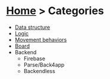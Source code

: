 # [Home](index.html) > Categories

- [Data structure](datastructure.index.html)
- [Logic](logic.index.html)
- [Movement behaviors](movement.index.html)
- [Board](board.index.html)
- Backend
  - Firebase
  - Parse/Back4app
  - Backendless